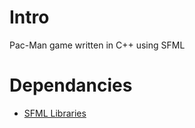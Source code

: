 # Intro
Pac-Man game written in C++ using SFML

# Dependancies
- [SFML Libraries](http://sfml-dev.org)
